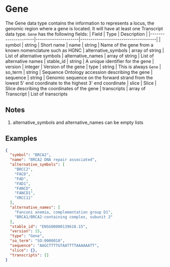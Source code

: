 # Gene

The Gene data type contains the information to represents a locus, the genomic region where a gene is located. It will have at least one Transcript data type.
`Gene` has the following fields:
| Field               | Type                | Description                         |
|---------------------|---------------------|-------------------------------------|
| symbol              | string              | Short name
| name                | string              | Name of the gene from a known nomenclature such as HGNC
| alternative_symbols | array of string     | List of alternative symbols
| alternative_names   | array of string     | List of alternative names
| stable_id           | string              | A unique identifier for the gene
| version             | integer             | Version of the gene
| type                | string              | This is always `Gene`
| so_term             | string              | Sequence Ontology accession describing the gene
| sequence            | string              | Genomic sequence on the forward strand from the lowest 5' end coordinate to the highest 3' end coordinate
| slice               | Slice               | Slice describing the coordinates of the gene
| transcripts         | array of Transcript | List of transcripts

## Notes
1. alternative_symbols and alternative_names can be empty lists

## Examples
```json
{
  "symbol": "BRCA2",
  "name": "BRCA2 DNA repair associated",
  "alternative_symbols": [
    "BRCC2",
    "FACD",
    "FAD",
    "FAD1",
    "FANCD",
    "FANCD1",
    "XRCC11"
  ],
  "alternative_names": [
    "Fanconi anemia, complementation group D1",
    "BRCA1/BRCA2-containing complex, subunit 2"
  ],
  "stable_id": "ENSG00000139618.15",
  "version": 15,
  "type": "Gene",
  "so_term": "SO:0000010",
  "sequence": "AAGCTTTTGTAATTTTAAAAAATT",
  "slice": {},
  "transcripts": []
}
```
